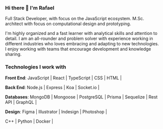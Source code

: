 ### Hi there 👋 I'm Rafael
Full Stack Developer, with focus on the JavaScript ecosystem.
M.Sc. architect with focus on computational design and prototyping.

I'm highly organized and a fast learner with analytical skills and attention to detail. I am an all-rounder and problem solver with experience working in different industries who loves embracing and adapting to new technologies. I enjoy working with teams that encourage development and knowledge sharing.

### Technologies I work with

**Front End**:
JavaScript | React | TypeScript | CSS | HTML |

**Back End**:
Node.js | Express | Koa | Socket.io |

**Databases**:
MongoDB | Mongoose | PostgreSQL | Prisma | Sequelize |
Rest API | GraphQL |

**Design**:
Figma | Illustrator | Indesign | Photoshop |

C++ | Python | Docker |
